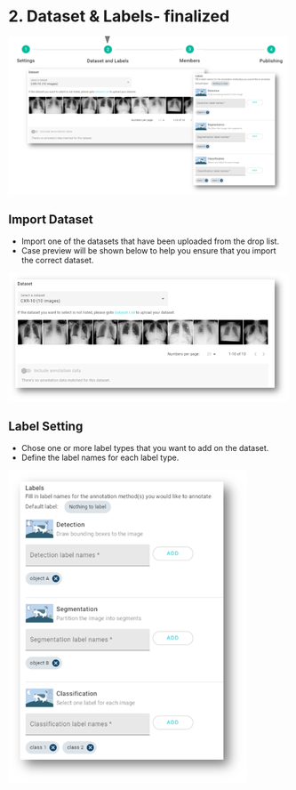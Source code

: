 # 2. Dataset & Labels- finalized

![](../../.gitbook/assets/image%20%2892%29.png)

## Import Dataset

* Import one of the datasets that have been uploaded from the drop list. 
* Case preview will be shown below to help you ensure that you import the correct dataset. 

![](../../.gitbook/assets/image%20%2857%29.png)

## Label Setting

* Chose one or more label types that you want to add on the dataset.
* Define the label names for each label type. 

![](../../.gitbook/assets/image%20%2875%29.png)

